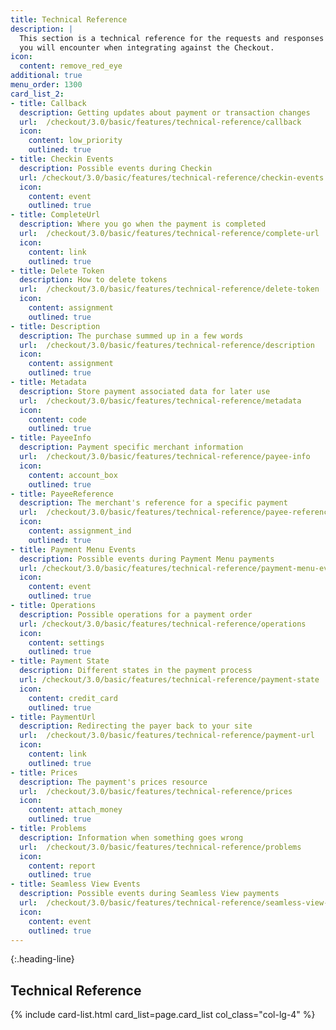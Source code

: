 ```yaml
---
title: Technical Reference
description: |
  This section is a technical reference for the requests and responses
  you will encounter when integrating against the Checkout.
icon:
  content: remove_red_eye
additional: true
menu_order: 1300
card_list_2:
- title: Callback
  description: Getting updates about payment or transaction changes
  url:  /checkout/3.0/basic/features/technical-reference/callback
  icon:
    content: low_priority
    outlined: true
- title: Checkin Events
  description: Possible events during Checkin
  url: /checkout/3.0/basic/features/technical-reference/checkin-events
  icon:
    content: event
    outlined: true
- title: CompleteUrl
  description: Where you go when the payment is completed
  url:  /checkout/3.0/basic/features/technical-reference/complete-url
  icon:
    content: link
    outlined: true
- title: Delete Token
  description: How to delete tokens
  url:  /checkout/3.0/basic/features/technical-reference/delete-token
  icon:
    content: assignment
    outlined: true
- title: Description
  description: The purchase summed up in a few words
  url:  /checkout/3.0/basic/features/technical-reference/description
  icon:
    content: assignment
    outlined: true
- title: Metadata
  description: Store payment associated data for later use
  url:  /checkout/3.0/basic/features/technical-reference/metadata
  icon:
    content: code
    outlined: true
- title: PayeeInfo
  description: Payment specific merchant information
  url:  /checkout/3.0/basic/features/technical-reference/payee-info
  icon:
    content: account_box
    outlined: true
- title: PayeeReference
  description: The merchant's reference for a specific payment
  url:  /checkout/3.0/basic/features/technical-reference/payee-reference
  icon:
    content: assignment_ind
    outlined: true
- title: Payment Menu Events
  description: Possible events during Payment Menu payments
  url: /checkout/3.0/basic/features/technical-reference/payment-menu-events
  icon:
    content: event
    outlined: true
- title: Operations
  description: Possible operations for a payment order
  url: /checkout/3.0/basic/features/technical-reference/operations
  icon:
    content: settings
    outlined: true
- title: Payment State
  description: Different states in the payment process
  url: /checkout/3.0/basic/features/technical-reference/payment-state
  icon:
    content: credit_card
    outlined: true
- title: PaymentUrl
  description: Redirecting the payer back to your site
  url:  /checkout/3.0/basic/features/technical-reference/payment-url
  icon:
    content: link
    outlined: true
- title: Prices
  description: The payment's prices resource
  url:  /checkout/3.0/basic/features/technical-reference/prices
  icon:
    content: attach_money
    outlined: true
- title: Problems
  description: Information when something goes wrong
  url:  /checkout/3.0/basic/features/technical-reference/problems
  icon:
    content: report
    outlined: true
- title: Seamless View Events
  description: Possible events during Seamless View payments
  url:  /checkout/3.0/basic/features/technical-reference/seamless-view-events
  icon:
    content: event
    outlined: true
---
```



{:.heading-line}

## Technical Reference

{% include card-list.html card_list=page.card_list
    col_class="col-lg-4" %}
